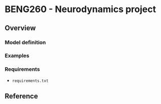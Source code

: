 # BENG260 - Neurodynamics project

## Overview
### Model definition

### Examples

### Requirements
- `requirements.txt`

## Reference

